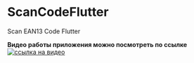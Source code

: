# ScanCodeFlutter
Scan EAN13 Code Flutter

__Видео работы приложения можно посмотреть по ссылке__
[![ссылка на видео](log.png)](https://youtu.be/syrGPPekLHQ)
